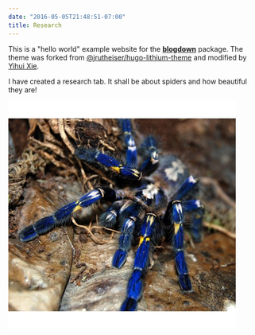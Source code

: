 ```yaml
---
date: "2016-05-05T21:48:51-07:00"
title: Research
---
```


This is a "hello world" example website for the [**blogdown**](https://github.com/rstudio/blogdown) package. The theme was forked from [@jrutheiser/hugo-lithium-theme](https://github.com/jrutheiser/hugo-lithium-theme) and modified by [Yihui Xie](https://github.com/yihui/hugo-lithium).

I have created a research tab. It shall be about spiders and how beautiful they are!


![Gooty Sapphire Ornamental Tarantula](/static/p-metallica.jpg)